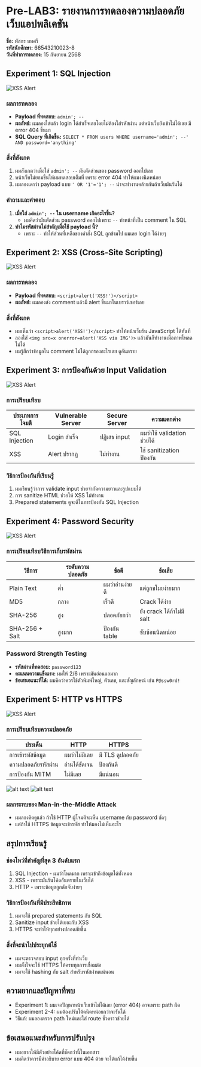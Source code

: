 # Pre-LAB3: รายงานการทดลองความปลอดภัยเว็บแอปพลิเคชัน

**ชื่อ:** พัสกร บทศรี  
**รหัสนักศึกษา:** 66543210023-8  
**วันที่ทำการทดลอง:** 15 กันยายน 2568

## Experiment 1: SQL Injection
![XSS Alert](screenshots/image.png)
### ผลการทดลอง
- **Payload ที่ทดสอบ:** `admin'; --`
- **ผลลัพธ์:** ผมลองใส่แล้ว login ได้สำเร็จเลยโดยไม่ต้องใส่รหัสผ่าน แต่หน้าเว็บยังเข้าไม่ได้เลย มี error 404 ขึ้นมา
- **SQL Query ที่เกิดขึ้น:** `SELECT * FROM users WHERE username='admin'; --' AND password='anything'`

### สิ่งที่สังเกต
1. ผมสังเกตว่าเมื่อใส่ `admin'; --` มันตัดส่วนของ password ออกไปเลย
2. หน้าเว็บไม่ยอมขึ้นให้ผมทดสอบเต็มที่ เพราะ error 404 ทำให้ผมงงนิดหน่อย
3. ผมลองเดาว่า payload แบบ `' OR '1'='1'; --` น่าจะทำงานคล้ายกันถ้าเว็บมันรันได้

### คำถามและคำตอบ
1. **เมื่อใส่ `admin'; --` ใน username เกิดอะไรขึ้น?**
   - ผมคิดว่ามันตัดส่วน password ออกไปเพราะ `--` ทำหน้าที่เป็น comment ใน SQL
2. **ทำไมรหัสผ่านไม่สำคัญเมื่อใช้ payload นี้?**
   - เพราะ `--` ทำให้ส่วนที่เหลือของคำสั่ง SQL ถูกข้ามไป ผมเลย login ได้ง่ายๆ

## Experiment 2: XSS (Cross-Site Scripting)
![XSS Alert](screenshots/image-1.png)
### ผลการทดลอง
- **Payload ที่ทดสอบ:** `<script>alert('XSS!')</script>`
- **ผลลัพธ์:** ผมลองส่ง comment แล้วมี alert ขึ้นมาในเบราว์เซอร์เลย 

### สิ่งที่สังเกต
- ผมเห็นว่า `<script>alert('XSS!')</script>` ทำให้หน้าเว็บรัน JavaScript ได้ทันที
- ลองใส่ `<img src=x onerror=alert('XSS via IMG')>` แล้วมันก็ทำงานเมื่อภาพโหลดไม่ได้
- ผมรู้สึกว่าข้อมูลใน comment ไม่ได้ถูกกรองอะไรเลย ดูอันตราย

## Experiment 3: การป้องกันด้วย Input Validation
![XSS Alert](screenshots/image-2.png)
### การเปรียบเทียบ
| ประเภทการโจมตี  | Vulnerable Server | Secure Server | ความแตกต่าง         |
|------------------|-------------------|---------------|---------------------|
| SQL Injection    | Login สำเร็จ      | ปฏิเสธ input  | ผมว่าใช้ validation ช่วยได้ |
| XSS              | Alert ปรากฏ       | ไม่ทำงาน      | ใช้ sanitization ป้องกัน |

### วิธีการป้องกันที่เรียนรู้
1. ผมเรียนรู้ว่าการ validate input ช่วยจำกัดความยาวและรูปแบบได้
2. การ sanitize HTML ช่วยให้ XSS ไม่ทำงาน
3. Prepared statements ดูจะดีในการป้องกัน SQL Injection

## Experiment 4: Password Security
![XSS Alert](screenshots/image-4.png)
### การเปรียบเทียบวิธีการเก็บรหัสผ่าน
| วิธีการ         | ระดับความปลอดภัย | ข้อดี          | ข้อเสีย         |
|-----------------|------------------|----------------|---------------|
| Plain Text      | ต่ำ             | ผมว่าอ่านง่ายดี | แต่ถูกขโมยง่ายมาก |
| MD5             | กลาง            | เร็วดี         | Crack ได้ง่าย |
| SHA-256         | สูง             | ปลอดภัยกว่า    | ยัง crack ได้ถ้าไม่มี salt |
| SHA-256 + Salt  | สูงมาก          | ป้องกัน table  | ซับซ้อนนิดหน่อย |

### Password Strength Testing
- **รหัสผ่านที่ทดสอบ:** `password123`
- **คะแนนความแข็งแรง:** ผมให้ 2/6 เพราะมันอ่อนแอมาก
- **ข้อเสนอแนะที่ได้:** ผมคิดว่าควรใช้ตัวพิมพ์ใหญ่, ตัวเลข, และสัญลักษณ์ เช่น `P@ssw0rd!`

## Experiment 5: HTTP vs HTTPS
![XSS Alert](screenshots/image-5.png)
### การเปรียบเทียบความปลอดภัย
| ประเด็น            | HTTP         | HTTPS        |
|-------------------|--------------|--------------|
| การเข้ารหัสข้อมูล     | ผมว่าไม่มีเลย | มี TLS ดูปลอดภัย |
| ความปลอดภัยรหัสผ่าน  | อ่านได้ชัดเจน | ป้องกันดี    |
| การป้องกัน MITM     | ไม่มีเลย     | มีแน่นอน     |
![alt text](image-6.png)
![alt text](image-7.png)
### ผลกระทบของ Man-in-the-Middle Attack
- ผมลองคิดดูแล้ว ถ้าใช้ HTTP ผู้โจมตีจะเห็น username กับ password ชัดๆ
- แต่ถ้าใช้ HTTPS ข้อมูลจะเข้ารหัส ทำให้มองไม่เห็นอะไร

## สรุปการเรียนรู้

### ช่องโหว่ที่สำคัญที่สุด 3 อันดับแรก
1. SQL Injection - ผมว่าโหดมาก เพราะเข้าถึงข้อมูลได้ทั้งหมด
2. XSS - เพราะมันรันโค้ดอันตรายในเว็บได้
3. HTTP - เพราะข้อมูลถูกดักจับง่ายๆ

### วิธีการป้องกันที่มีประสิทธิภาพ
1. ผมจะใช้ prepared statements กับ SQL
2. Sanitize input ช่วยได้เยอะกับ XSS
3. HTTPS จะทำให้ทุกอย่างปลอดภัยขึ้น

### สิ่งที่จะนำไปประยุกต์ใช้
- ผมจะตรวจสอบ input ทุกครั้งที่ทำเว็บ
- ผมตั้งใจจะใช้ HTTPS ให้ครบทุกการเชื่อมต่อ
- ผมจะใช้ hashing กับ salt สำหรับรหัสผ่านแน่นอน

## ความยากและปัญหาที่พบ
- Experiment 1: ผมเจอปัญหาหน้าเว็บเข้าไม่ได้เลย (error 404) อาจเพราะ path ผิด
- Experiment 2-4: ผมต้องปรับโค้ดนิดหน่อยกว่าจะรันได้
- วิธีแก้: ผมลองตรวจ path ใหม่และใส่ route ชั่วคราวช่วยได้

## ข้อเสนอแนะสำหรับการปรับปรุง
- ผมอยากให้มีตัวอย่างโค้ดที่ชัดกว่านี้ในเอกสาร
- ผมคิดว่าควรมีคำอธิบาย error แบบ 404 ด้วย จะได้แก้ได้ง่ายขึ้น
